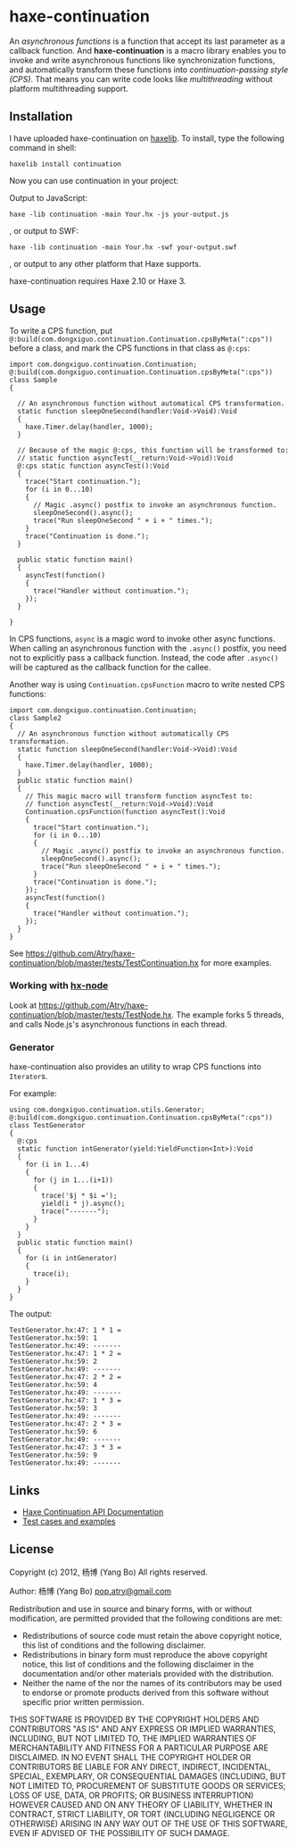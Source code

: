 haxe-continuation
=================

An *asynchronous functions* is a function that accept its last parameter 
as a callback function.
And **haxe-continuation** is a macro library enables you to invoke and write
asynchronous functions like synchronization functions, and automatically
transform these functions into *continuation-passing style (CPS)*. That means
you can write code looks like *multithreading* without platform
multithreading support.

## Installation

I have uploaded haxe-continuation on [haxelib](http://lib.haxe.org/p/continuation).
To install, type the following command in shell:

    haxelib install continuation

Now you can use continuation in your project:

Output to JavaScript:

    haxe -lib continuation -main Your.hx -js your-output.js

, or output to SWF:

    haxe -lib continuation -main Your.hx -swf your-output.swf

, or output to any other platform that Haxe supports.

haxe-continuation requires Haxe 2.10 or Haxe 3.

## Usage

To write a CPS function, put `@:build(com.dongxiguo.continuation.Continuation.cpsByMeta(":cps"))`
before a class, and mark the CPS functions in that class as `@:cps`:

    import com.dongxiguo.continuation.Continuation;
    @:build(com.dongxiguo.continuation.Continuation.cpsByMeta(":cps"))
    class Sample
    {
    
      // An asynchronous function without automatical CPS transformation.
      static function sleepOneSecond(handler:Void->Void):Void
      {
        haxe.Timer.delay(handler, 1000);
      }
    
      // Because of the magic @:cps, this function will be transformed to:
      // static function asyncTest(__return:Void->Void):Void
      @:cps static function asyncTest():Void
      {
        trace("Start continuation.");
        for (i in 0...10)
        {
          // Magic .async() postfix to invoke an asynchronous function.
          sleepOneSecond().async();
          trace("Run sleepOneSecond " + i + " times.");
        }
        trace("Continuation is done.");
      }
    
      public static function main() 
      {
        asyncTest(function()
        {
          trace("Handler without continuation.");
        });
      }
    
    }

In CPS functions, `async` is a magic word to invoke other
async functions. When calling an asynchronous function with the `.async()` postfix, you need not to explicitly pass a callback
function. Instead, the code after `.async()` will be captured as the callback
function for the callee.

Another way is using `Continuation.cpsFunction` macro to write nested CPS functions:

    import com.dongxiguo.continuation.Continuation;
    class Sample2
    {
      // An asynchronous function without automatically CPS transformation.
      static function sleepOneSecond(handler:Void->Void):Void
      {
        haxe.Timer.delay(handler, 1000);
      }
      public static function main() 
      {
        // This magic macro will transform function asyncTest to:
        // function asyncTest(__return:Void->Void):Void
        Continuation.cpsFunction(function asyncTest():Void
        {
          trace("Start continuation.");
          for (i in 0...10)
          {
            // Magic .async() postfix to invoke an asynchronous function.
            sleepOneSecond().async();
            trace("Run sleepOneSecond " + i + " times.");
          }
          trace("Continuation is done.");
        });
        asyncTest(function()
        {
          trace("Handler without continuation.");
        });
      }
    }


See https://github.com/Atry/haxe-continuation/blob/master/tests/TestContinuation.hx
for more examples.

### Working with [hx-node](https://github.com/cloudshift/hx-node)

Look at https://github.com/Atry/haxe-continuation/blob/master/tests/TestNode.hx.
The example forks 5 threads, and calls Node.js's asynchronous functions in each thread.

### Generator

haxe-continuation also provides an utility to wrap CPS functions into `Iterator`s.

For example:

    using com.dongxiguo.continuation.utils.Generator;
    @:build(com.dongxiguo.continuation.Continuation.cpsByMeta(":cps"))
    class TestGenerator
    {
      @:cps
      static function intGenerator(yield:YieldFunction<Int>):Void
      {
        for (i in 1...4)
        {
          for (j in 1...(i+1))
          {
            trace('$j * $i =');
            yield(i * j).async();
            trace("-------");
          }
        }
      }
      public static function main() 
      {
        for (i in intGenerator)
        {
          trace(i);
        }
      }
    }

The output:

    TestGenerator.hx:47: 1 * 1 =
    TestGenerator.hx:59: 1
    TestGenerator.hx:49: -------
    TestGenerator.hx:47: 1 * 2 =
    TestGenerator.hx:59: 2
    TestGenerator.hx:49: -------
    TestGenerator.hx:47: 2 * 2 =
    TestGenerator.hx:59: 4
    TestGenerator.hx:49: -------
    TestGenerator.hx:47: 1 * 3 =
    TestGenerator.hx:59: 3
    TestGenerator.hx:49: -------
    TestGenerator.hx:47: 2 * 3 =
    TestGenerator.hx:59: 6
    TestGenerator.hx:49: -------
    TestGenerator.hx:47: 3 * 3 =
    TestGenerator.hx:59: 9
    TestGenerator.hx:49: -------

## Links

 * [Haxe Continuation API Documentation](http://atry.github.io/haxe-continuation/dox/com/dongxiguo/continuation/)
 * [Test cases and examples](https://github.com/Atry/haxe-continuation/tree/haxe-3/tests)

## License

Copyright (c) 2012, 杨博 (Yang Bo)
All rights reserved.

Author: 杨博 (Yang Bo) <pop.atry@gmail.com>

Redistribution and use in source and binary forms, with or without
modification, are permitted provided that the following conditions are met:

* Redistributions of source code must retain the above copyright notice,
  this list of conditions and the following disclaimer.
* Redistributions in binary form must reproduce the above copyright notice,
  this list of conditions and the following disclaimer in the documentation
  and/or other materials provided with the distribution.
* Neither the name of the <ORGANIZATION> nor the names of its contributors
  may be used to endorse or promote products derived from this software
  without specific prior written permission.

THIS SOFTWARE IS PROVIDED BY THE COPYRIGHT HOLDERS AND CONTRIBUTORS "AS IS"
AND ANY EXPRESS OR IMPLIED WARRANTIES, INCLUDING, BUT NOT LIMITED TO, THE
IMPLIED WARRANTIES OF MERCHANTABILITY AND FITNESS FOR A PARTICULAR PURPOSE
ARE DISCLAIMED. IN NO EVENT SHALL THE COPYRIGHT HOLDER OR CONTRIBUTORS BE
LIABLE FOR ANY DIRECT, INDIRECT, INCIDENTAL, SPECIAL, EXEMPLARY, OR
CONSEQUENTIAL DAMAGES (INCLUDING, BUT NOT LIMITED TO, PROCUREMENT OF
SUBSTITUTE GOODS OR SERVICES; LOSS OF USE, DATA, OR PROFITS; OR BUSINESS
INTERRUPTION) HOWEVER CAUSED AND ON ANY THEORY OF LIABILITY, WHETHER IN
CONTRACT, STRICT LIABILITY, OR TORT (INCLUDING NEGLIGENCE OR OTHERWISE)
ARISING IN ANY WAY OUT OF THE USE OF THIS SOFTWARE, EVEN IF ADVISED OF THE
POSSIBILITY OF SUCH DAMAGE.
